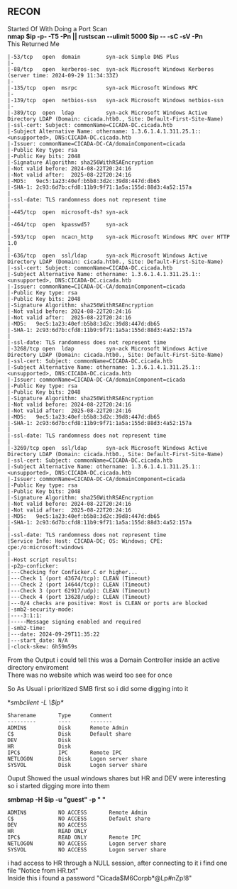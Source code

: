 RECON
--
Started Of With Doing a Port Scan  
**nmap $ip -p- -T5 -Pn || rustscan --ulimit 5000 $ip -- -sC -sV -Pn**  
This Returned Me 

    |-53/tcp   open  domain        syn-ack Simple DNS Plus
    |-
    |-88/tcp   open  kerberos-sec  syn-ack Microsoft Windows Kerberos (server time: 2024-09-29 11:34:33Z)
    |-
    |-135/tcp  open  msrpc         syn-ack Microsoft Windows RPC
    |-
    |-139/tcp  open  netbios-ssn   syn-ack Microsoft Windows netbios-ssn
    |-
    |-389/tcp  open  ldap          syn-ack Microsoft Windows Active Directory LDAP (Domain: cicada.htb0., Site: Default-First-Site-Name)
    |-ssl-cert: Subject: commonName=CICADA-DC.cicada.htb
    |-Subject Alternative Name: othername: 1.3.6.1.4.1.311.25.1::<unsupported>, DNS:CICADA-DC.cicada.htb
    |-Issuer: commonName=CICADA-DC-CA/domainComponent=cicada
    |-Public Key type: rsa
    |-Public Key bits: 2048
    |-Signature Algorithm: sha256WithRSAEncryption
    |-Not valid before: 2024-08-22T20:24:16
    |-Not valid after:  2025-08-22T20:24:16
    |-MD5:   9ec5:1a23:40ef:b5b8:3d2c:39d8:447d:db65
    |-SHA-1: 2c93:6d7b:cfd8:11b9:9f71:1a5a:155d:88d3:4a52:157a
    | 
    |-ssl-date: TLS randomness does not represent time
    | 
    |-445/tcp  open  microsoft-ds? syn-ack
    |
    |-464/tcp  open  kpasswd5?     syn-ack
    |
    |-593/tcp  open  ncacn_http    syn-ack Microsoft Windows RPC over HTTP 1.0
    |
    |-636/tcp  open  ssl/ldap      syn-ack Microsoft Windows Active Directory LDAP (Domain: cicada.htb0., Site: Default-First-Site-Name)
    |-ssl-cert: Subject: commonName=CICADA-DC.cicada.htb
    |-Subject Alternative Name: othername: 1.3.6.1.4.1.311.25.1::<unsupported>, DNS:CICADA-DC.cicada.htb
    |-Issuer: commonName=CICADA-DC-CA/domainComponent=cicada
    |-Public Key type: rsa
    |-Public Key bits: 2048
    |-Signature Algorithm: sha256WithRSAEncryption
    |-Not valid before: 2024-08-22T20:24:16
    |-Not valid after:  2025-08-22T20:24:16
    |-MD5:   9ec5:1a23:40ef:b5b8:3d2c:39d8:447d:db65
    |-SHA-1: 2c93:6d7b:cfd8:11b9:9f71:1a5a:155d:88d3:4a52:157a
    |
    |-ssl-date: TLS randomness does not represent time
    |-3268/tcp open  ldap          syn-ack Microsoft Windows Active Directory LDAP (Domain: cicada.htb0., Site: Default-First-Site-Name)
    |-ssl-cert: Subject: commonName=CICADA-DC.cicada.htb
    |-Subject Alternative Name: othername: 1.3.6.1.4.1.311.25.1::<unsupported>, DNS:CICADA-DC.cicada.htb
    |-Issuer: commonName=CICADA-DC-CA/domainComponent=cicada
    |-Public Key type: rsa
    |-Public Key bits: 2048
    |-Signature Algorithm: sha256WithRSAEncryption
    |-Not valid before: 2024-08-22T20:24:16
    |-Not valid after:  2025-08-22T20:24:16
    |-MD5:   9ec5:1a23:40ef:b5b8:3d2c:39d8:447d:db65
    |-SHA-1: 2c93:6d7b:cfd8:11b9:9f71:1a5a:155d:88d3:4a52:157a
    |
    |-ssl-date: TLS randomness does not represent time
    |
    |-3269/tcp open  ssl/ldap      syn-ack Microsoft Windows Active Directory LDAP (Domain: cicada.htb0., Site: Default-First-Site-Name)
    |-ssl-cert: Subject: commonName=CICADA-DC.cicada.htb
    |-Subject Alternative Name: othername: 1.3.6.1.4.1.311.25.1::<unsupported>, DNS:CICADA-DC.cicada.htb
    |-Issuer: commonName=CICADA-DC-CA/domainComponent=cicada
    |-Public Key type: rsa
    |-Public Key bits: 2048
    |-Signature Algorithm: sha256WithRSAEncryption
    |-Not valid before: 2024-08-22T20:24:16
    |-Not valid after:  2025-08-22T20:24:16
    |-MD5:   9ec5:1a23:40ef:b5b8:3d2c:39d8:447d:db65
    |-SHA-1: 2c93:6d7b:cfd8:11b9:9f71:1a5a:155d:88d3:4a52:157a
    |
    |-ssl-date: TLS randomness does not represent time
    |Service Info: Host: CICADA-DC; OS: Windows; CPE: cpe:/o:microsoft:windows
    |
    |-Host script results:
    |-p2p-conficker: 
    |---Checking for Conficker.C or higher...
    |---Check 1 (port 43674/tcp): CLEAN (Timeout)
    |---Check 2 (port 14644/tcp): CLEAN (Timeout)
    |---Check 3 (port 62917/udp): CLEAN (Timeout)
    |---Check 4 (port 13628/udp): CLEAN (Timeout)
    |---0/4 checks are positive: Host is CLEAN or ports are blocked
    |-smb2-security-mode: 
    |----3:1:1: 
    |-----Message signing enabled and required
    |-smb2-time: 
    |---date: 2024-09-29T11:35:22
    |---start_date: N/A
    |-clock-skew: 6h59m59s   

From the Output i could tell this was a Domain Controller inside an active directory enviroment  
There was no website which was weird too see for once  

So As Usual i prioritized SMB first so i did some digging into it  

**smbclient -L \\$ip\**

    Sharename       Type      Comment
    ---------       ----      -------
    ADMIN$          Disk      Remote Admin
    C$              Disk      Default share
    DEV             Disk      
    HR              Disk      
    IPC$            IPC       Remote IPC
    NETLOGON        Disk      Logon server share 
    SYSVOL          Disk      Logon server share
Ouput Showed the usual windows shares but HR and DEV were interesting so i started digging more into them  

**smbmap -H $ip -u "guest" -p " "**

    ADMIN$          NO ACCESS       Remote Admin
    C$              NO ACCESS       Default share
    DEV             NO ACCESS
    HR              READ ONLY
    IPC$            READ ONLY       Remote IPC
    NETLOGON        NO ACCESS       Logon server share 
    SYSVOL          NO ACCESS       Logon server share 
i had access to HR through a NULL session, after connecting to it i find one file "Notice from HR.txt"  
Inside this i found a password "Cicada$M6Corpb*@Lp#nZp!8"

